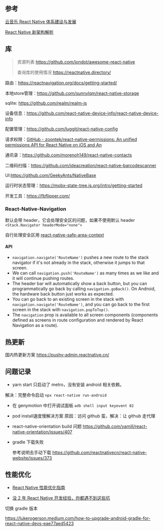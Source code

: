## 参考

[云音乐 React Native 体系建设与发展](https://juejin.cn/post/686772243636941620)

[React Native 新架构解析](https://segmentfault.com/a/1190000041182593)

## 库

> 资源列表 https://github.com/jondot/awesome-react-native
>
> 查询库的使用情况 https://reactnative.directory/

路由：https://reactnavigation.org/docs/getting-started/ 

本地store管理：https://github.com/sunnylqm/react-native-storage 

sqlite: https://github.com/realm/realm-js 

设备信息：https://github.com/react-native-device-info/react-native-device-info 

配置管理：https://github.com/luggit/react-native-config 

请求权限：[GitHub - zoontek/react-native-permissions: An unified permissions API for React Native on iOS and An](https://github.com/zoontek/react-native-permissions)

通讯录：https://github.com/morenoh149/react-native-contacts 

二维码扫描：https://github.com/ideacreation/react-native-barcodescanner 

UI:https://github.com/GeekyAnts/NativeBase 

运行时状态管理：https://mobx-state-tree.js.org/intro/getting-started 

开发工具：https://fbflipper.com/

### React-Native-Navigation

默认会带 header，它会处理安全区的问题，如果不使用默认 header `<Stack.Navigator headerMode="none">`

自行处理安全区用 [react-native-safe-area-context](https://github.com/th3rdwave/react-native-safe-area-context)

#### API

- `navigation.navigate('RouteName')` pushes a new route to the stack navigator if it's not already in the stack, otherwise it jumps to that screen.
- We can call `navigation.push('RouteName')` as many times as we like and it will continue pushing routes.
- The header bar will automatically show a back button, but you can programmatically go back by calling `navigation.goBack()`. On Android, the hardware back button just works as expected.
- You can go back to an existing screen in the stack with `navigation.navigate('RouteName')`, and you can go back to the first screen in the stack with `navigation.popToTop()`.
- The `navigation` prop is available to all screen components (components defined as screens in route configuration and rendered by React Navigation as a route).

## 热更新

国内热更新方案 https://pushy-admin.reactnative.cn/

## 问题记录

- yarn start 只启动了 metro，没有安装 android 相关依赖。

解决：完整命令启动 `npx react-native run-android`

- 在 genymotion 中打开调试面板 `adb shell input keyevent 82`

- pod install速度慢解决方案 原因：访问 github 蛮，解决：让 github 走代理

- react-native-orientation build 问题
  https://github.com/yamill/react-native-orientation/issues/407
  
- gradle 下载失败
  
  参考说明去手动下载 https://github.com/reactnativecn/react-native-website/issues/373

## 性能优化

- [React Native 性能优化指南](https://juejin.cn/post/6844904041290432525#heading-35)

- [没 2 年 React Native 开发经验，你都遇不到这些坑](https://juejin.cn/post/7012804162249293854)

切换 gradle 版本

https://lukerogerson.medium.com/how-to-upgrade-android-gradle-for-react-native-devs-eae77aed5423
